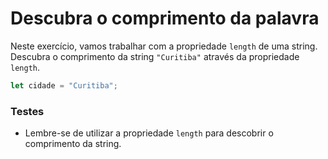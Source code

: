 # Descubra o comprimento da palavra

Neste exercício, vamos trabalhar com a propriedade `length` de uma string. Descubra o comprimento da string `"Curitiba"` através da propriedade `length`.

```js
let cidade = "Curitiba";
```

### Testes

- Lembre-se de utilizar a propriedade `length` para descobrir o comprimento da string.
